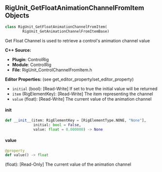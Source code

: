 ## RigUnit_GetFloatAnimationChannelFromItem Objects

```python
class RigUnit_GetFloatAnimationChannelFromItem(
        RigUnit_GetAnimationChannelFromItemBase)
```

Get Float Channel is used to retrieve a control's animation channel value

**C++ Source:**

- **Plugin**: ControlRig
- **Module**: ControlRig
- **File**: RigUnit_ControlChannelFromItem.h

**Editor Properties:** (see get_editor_property/set_editor_property)

- ``initial`` (bool):  [Read-Write] If set to true the initial value will be returned
- ``item`` (RigElementKey):  [Read-Write] The item representing the channel
- ``value`` (float):  [Read-Write] The current value of the animation channel

<a id="unreal.RigUnit_GetFloatAnimationChannelFromItem.__init__"></a>

#### __init__

```python
def __init__(item: RigElementKey = [RigElementType.NONE, "None"],
             initial: bool = False,
             value: float = 0.000000) -> None
```

<a id="unreal.RigUnit_GetFloatAnimationChannelFromItem.value"></a>

#### value

```python
@property
def value() -> float
```

(float):  [Read-Only] The current value of the animation channel

<a id="unreal.RigUnit_GetIntAnimationChannelFromItem"></a>